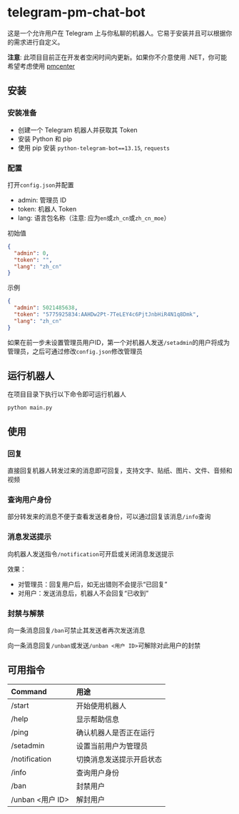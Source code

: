 # telegram-pm-chat-bot

这是一个允许用户在 Telegram 上与你私聊的机器人。它易于安装并且可以根据你的需求进行自定义。

**注意**: 此项目目前正在开发者空闲时间内更新。如果你不介意使用
.NET，你可能希望考虑使用 [pmcenter](https://github.com/Elepover/pmcenter)

## 安装

### 安装准备

* 创建一个 Telegram 机器人并获取其 Token
* 安装 Python 和 pip
* 使用 pip 安装 `python-telegram-bot==13.15`, `requests`

### 配置

打开`config.json`并配置

- admin: 管理员 ID
- token: 机器人 Token
- lang: 语言包名称（注意: 应为`en`或`zh_cn`或`zh_cn_moe`）

初始值

```json
{
  "admin": 0,
  "token": "",
  "lang": "zh_cn"
}
```

示例

```json
{
  "admin": 5021485638,
  "token": "5775925834:AAHDw2Pt-7TeLEY4c6PjtJnbHiR4N1q8Dmk",
  "lang": "zh_cn"
}
```

如果在前一步未设置管理员用户ID，第一个对机器人发送`/setadmin`的用户将成为管理员，之后可通过修改`config.json`修改管理员

## 运行机器人

在项目目录下执行以下命令即可运行机器人

```
python main.py
```

## 使用

### 回复

直接回复机器人转发过来的消息即可回复，支持文字、贴纸、图片、文件、音频和视频

### 查询用户身份

部分转发来的消息不便于查看发送者身份，可以通过回复该消息`/info`查询

### 消息发送提示

向机器人发送指令`/notification`可开启或关闭消息发送提示

效果：

* 对管理员：回复用户后，如无出错则不会提示“已回复”
* 对用户：发送消息后，机器人不会回复“已收到”

### 封禁与解禁

向一条消息回复`/ban`可禁止其发送者再次发送消息

向一条消息回复`/unban`或发送`/unban <用户 ID>`可解除对此用户的封禁

## 可用指令

| Command        | 用途           |
|:---------------|:-------------|
| /start         | 开始使用机器人      |
| /help          | 显示帮助信息       |
| /ping          | 确认机器人是否正在运行  |
| /setadmin      | 设置当前用户为管理员   |
| /notification  | 切换消息发送提示开启状态 |
| /info          | 查询用户身份       |
| /ban           | 封禁用户         |
| /unban <用户 ID> | 解封用户         |
